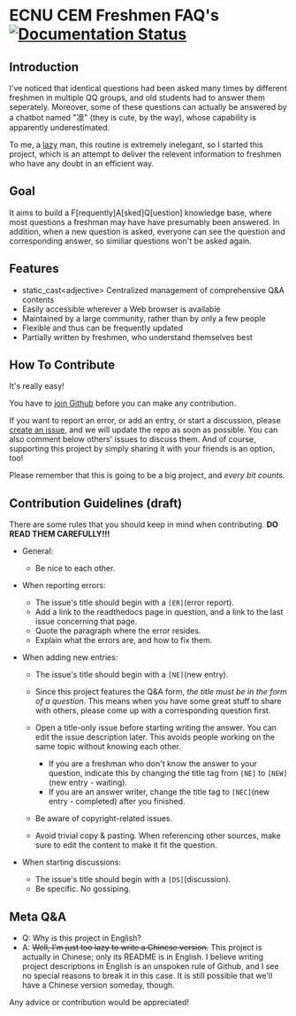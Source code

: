 # ECNU CEM Freshmen FAQ's [![Documentation Status](https://readthedocs.org/projects/ecnu-cem-faq/badge/)](http://ecnu-cem-faq.readthedocs.io/zh/latest/)


## Introduction

I've noticed that identical questions had been asked many times by different freshmen in multiple QQ groups, and old students had to answer them seperately. Moreover, some of these questions can actually be answered by a chatbot named "凛" (they is cute, by the way), whose capability is apparently underestimated.

To me, a [lazy][lazy] man, this routine is extremely inelegant, so I started this project, which is an attempt to deliver the relevent information to freshmen who have any doubt in an efficient way.


## Goal

It aims to build a F\[requently\]A\[sked\]Q\[uestion\] knowledge base, where most questions a freshman may have have presumably been answered. In addition, when a new question is asked, everyone can see the question and corresponding answer, so similiar questions won't be asked again.


## Features

+ static_cast\<adjective\> Centralized management of comprehensive Q&A contents
+ Easily accessible wherever a Web browser is available
+ Maintained by a large community, rather than by only a few people
+ Flexible and thus can be frequently updated
+ Partially written by freshmen, who understand themselves best


## How To Contribute

It's really easy!

You have to [join Github][join] before you can make any contribution.

If you want to report an error, or add an entry, or start a discussion, please [create an issue][issue], and we will update the repo as soon as possible. You can also comment below others' issues to discuss them. And of course, supporting this project by simply sharing it with your friends is an option, too!

Please remember that this is going to be a big project, and *every bit counts*.


## Contribution Guidelines (draft)

There are some rules that you should keep in mind when contributing. **DO READ THEM CAREFULLY!!!**

+ General:

  + Be nice to each other.

+ When reporting errors:

  + The issue's title should begin with a `[ER]`(error report).
  + Add a link to the readthedocs page in question, and a link to the last issue concerning that page.
  + Quote the paragraph where the error resides.
  + Explain what the errors are, and how to fix them.

+ When adding new entries:

  + The issue's title should begin with a `[NE]`(new entry).
  + Since this project features the Q&A form, *the title must be in the form of a question*. This means when you have some great stuff to share with others, please come up with a corresponding question first.
  + Open a title-only issue before starting writing the answer. You can edit the issue description later. This avoids people working on the same topic without knowing each other.

    + If you are a freshman who don't know the answer to your question, indicate this by changing the title tag from `[NE]` to `[NEW]`(new entry - waiting).
    + If you are an answer writer, change the title tag to `[NEC]`(new entry - completed) after you finished.

  + Be aware of copyright-related issues.
  + Avoid trivial copy & pasting. When referencing other sources, make sure to edit the content to make it fit the question.

+ When starting discussions:

  + The issue's title should begin with a `[DS]`(discussion).
  + Be specific. No gossiping.


## Meta Q&A

+ Q: Why is this project in English?
+ A: ~~Well, I'm just too lazy to write a Chinese version.~~ This project is actually in Chinese; only its README is in English. I believe writing project descriptions in English is an unspoken rule of Github, and I see no special reasons to break it in this case. It is still possible that we'll have a Chinese version someday, though.


Any advice or contribution would be appreciated!



  [join]: https://github.com/join
  [issue]: https://help.github.com/articles/creating-an-issue/
  [lazy]: http://threevirtues.com/

